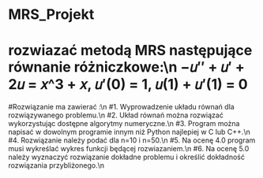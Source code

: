 # MRS_Projekt
# rozwiazać metodą MRS następujące równanie różniczkowe:\n −𝑢″ + 𝑢′ + 2𝑢 = 𝑥^3 + 𝑥, 𝑢′(0) = 1, 𝑢(1) + 𝑢′(1) = 0
#Rozwiązanie ma zawierać :\n
#1. Wyprowadzenie układu równań dla rozwiązywanego problemu.\n
#2. Układ równań można rozwiązać wykorzystując dostępne algorytmy numeryczne.\n
#3. Program można napisać w dowolnym programie innym niż Python najlepiej w C lub C++.\n
#4. Rozwiązanie należy podać dla n=10 i n=50.\n
#5. Na ocenę 4.0 program musi wykreślać wykres funkcji będącej rozwiazaniem.\n
#6. Na ocenę 5.0 należy wyznaczyć rozwiązanie dokładne problemu i określić dokładność rozwiązania przybliżonego.\n
